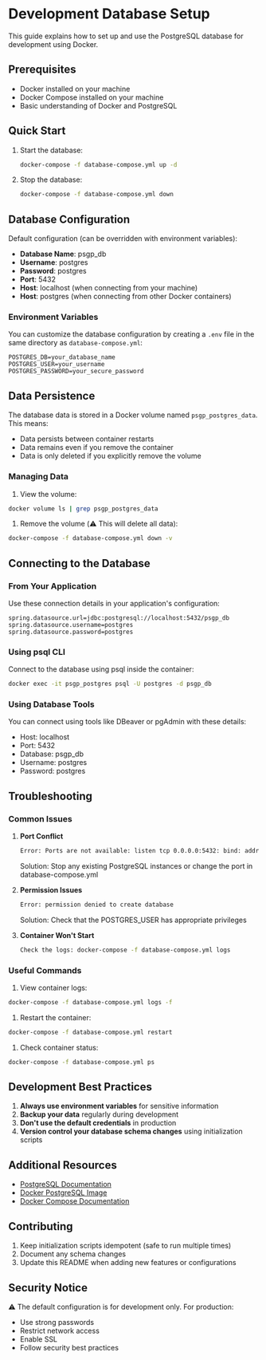 # Development Database Setup

This guide explains how to set up and use the PostgreSQL database for development using Docker.

## Prerequisites

- Docker installed on your machine
- Docker Compose installed on your machine
- Basic understanding of Docker and PostgreSQL

## Quick Start

1. Start the database:

    ```bash
    docker-compose -f database-compose.yml up -d
    ```

1. Stop the database:

    ```bash
    docker-compose -f database-compose.yml down
    ```

## Database Configuration

Default configuration (can be overridden with environment variables):

- **Database Name**: psgp_db
- **Username**: postgres
- **Password**: postgres
- **Port**: 5432
- **Host**: localhost (when connecting from your machine)
- **Host**: postgres (when connecting from other Docker containers)

### Environment Variables

You can customize the database configuration by creating a `.env` file in the same directory as `database-compose.yml`:

```env
POSTGRES_DB=your_database_name
POSTGRES_USER=your_username
POSTGRES_PASSWORD=your_secure_password
```

## Data Persistence

The database data is stored in a Docker volume named `psgp_postgres_data`. This means:

- Data persists between container restarts
- Data remains even if you remove the container
- Data is only deleted if you explicitly remove the volume

### Managing Data

1. View the volume:

```bash
docker volume ls | grep psgp_postgres_data
```

1. Remove the volume (⚠️ This will delete all data):

```bash
docker-compose -f database-compose.yml down -v
```

## Connecting to the Database

### From Your Application

Use these connection details in your application's configuration:

```properties
spring.datasource.url=jdbc:postgresql://localhost:5432/psgp_db
spring.datasource.username=postgres
spring.datasource.password=postgres
```

### Using psql CLI

Connect to the database using psql inside the container:

```bash
docker exec -it psgp_postgres psql -U postgres -d psgp_db
```

### Using Database Tools

You can connect using tools like DBeaver or pgAdmin with these details:

- Host: localhost
- Port: 5432
- Database: psgp_db
- Username: postgres
- Password: postgres

## Troubleshooting

### Common Issues

1. **Port Conflict**

   ```bash
   Error: Ports are not available: listen tcp 0.0.0.0:5432: bind: address already in use
   ```
   Solution: Stop any existing PostgreSQL instances or change the port in database-compose.yml

3. **Permission Issues**

   ```bash
   Error: permission denied to create database
   ```
   Solution: Check that the POSTGRES_USER has appropriate privileges

4. **Container Won't Start**

   ```bash
   Check the logs: docker-compose -f database-compose.yml logs
   ```

### Useful Commands

1. View container logs:

```bash
docker-compose -f database-compose.yml logs -f
```

1. Restart the container:

```bash
docker-compose -f database-compose.yml restart
```

1. Check container status:

```bash
docker-compose -f database-compose.yml ps
```

## Development Best Practices

1. **Always use environment variables** for sensitive information
2. **Backup your data** regularly during development
3. **Don't use the default credentials** in production
4. **Version control your database schema changes** using initialization scripts

## Additional Resources

- [PostgreSQL Documentation](https://www.postgresql.org/docs/)
- [Docker PostgreSQL Image](https://hub.docker.com/_/postgres)
- [Docker Compose Documentation](https://docs.docker.com/compose/)

## Contributing

1. Keep initialization scripts idempotent (safe to run multiple times)
2. Document any schema changes
3. Update this README when adding new features or configurations

## Security Notice

⚠️ The default configuration is for development only. For production:

- Use strong passwords
- Restrict network access
- Enable SSL
- Follow security best practices
